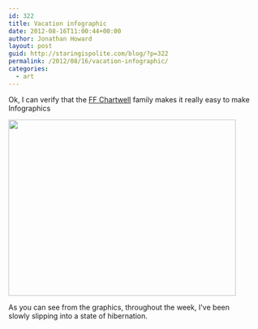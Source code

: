 ```yaml
---
id: 322
title: Vacation infographic
date: 2012-08-16T11:00:44+00:00
author: Jonathan Howard
layout: post
guid: http://staringispolite.com/blog/?p=322
permalink: /2012/08/16/vacation-infographic/
categories:
  - art
---
```

Ok, I can verify that the [FF Chartwell](http://staringispolite.com/blog/2012/08/15/ff-chartwell-the-infographic-typeface/ "FF Chartwell – The Infographic Typeface") family makes it really easy to make Infographics

<div class="wp-caption aligncenter" style="width: 458px">
  <a href="http://sphotos-b.xx.fbcdn.net/hphotos-ash4/424216_10101232135532368_1193988380_n.jpg" target="_blank"><img class="      " src="http://sphotos-b.xx.fbcdn.net/hphotos-ash4/424216_10101232135532368_1193988380_n.jpg" alt="" width="448" height="347" /></a>
  
  <p class="wp-caption-text">
    As you can see from the graphics, throughout the week, I've been slowly slipping into a state of hibernation.
  </p>
</div>

&nbsp;